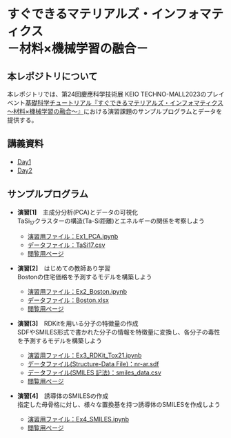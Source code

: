 # すぐできるマテリアルズ・インフォマティクス <br> －材料×機械学習の融合－　

## 本レポジトリについて
本レポジトリでは、第24回慶應科学技術展 KEIO TECHNO-MALL2023のプレイベント[基礎科学チュートリアル『すぐできるマテリアルズ・インフォマティクス～材料×機械学習の融合～』](https://www.kll.keio.ac.jp/ktm/pre/500/)における演習課題のサンプルプログラムとデータを提供する。

## 講義資料
- [Day1](基礎科学チュートリアル2023_Day1_配布資料.pdf)　
- [Day2](基礎科学チュートリアル2023_Day2_配布資料.pdf)　
## サンプルプログラム
- **演習[1]**　主成分分析(PCA)とデータの可視化 <br>
  TaSi<sub>17</sub>クラスターの構造(Ta-Si距離)とエネルギーの関係を考察しよう
  + [演習用ファイル：Ex1_PCA.ipynb](notebook_exercise/Ex1_PCA.ipynb)
  + [データファイル：TaSi17.csv](data/TaSi17.csv)
  + [閲覧用ページ](notebook/Ex1_PCA_forView.ipynb)　<br>
    
- **演習[2]**　はじめての教師あり学習 <br>
  Bostonの住宅価格を予測するモデルを構築しよう <br>
  * [演習用ファイル：Ex2_Boston.ipynb](notebook_exercise/Ex2_Boston.ipynb)
  * [データファイル：Boston.xlsx](data/Boston.xlsx)
  * [閲覧用ページ](notebook/Ex2_Boston_forView.ipynb)　<br>
  
- **演習[3]**　RDKitを用いる分子の特徴量の作成  <br>
  SDFやSMILES形式で書かれた分子の情報を特徴量に変換し、各分子の毒性を予測するモデルを構築しよう <br>
  * [演習用ファイル：Ex3_RDKit_Tox21.ipynb](notebook_exercise/Ex3_RDKit_Tox21.ipynb)
  * [データファイル(Structure-Data File)：nr-ar.sdf](data/nr-ar.sdf)
  * [データファイル(SMILES 記法)：smiles_data.csv](data/smiles_data.csv)
  * [閲覧用ページ](notebook/Ex3_RDKit_Tox21_forView.ipynb)　<br>
  
- **演習[4]**　誘導体のSMILESの作成  <br>
  指定した母骨格に対し、様々な置換基を持つ誘導体のSMILESを作成しよう <br>
  * [演習用ファイル：Ex4_SMILES.ipynb](notebook_exercise/Ex4_SMILES.ipynb)
  * [閲覧用ページ](notebook/Ex4_SMILES_forView.ipynb)　<br>
